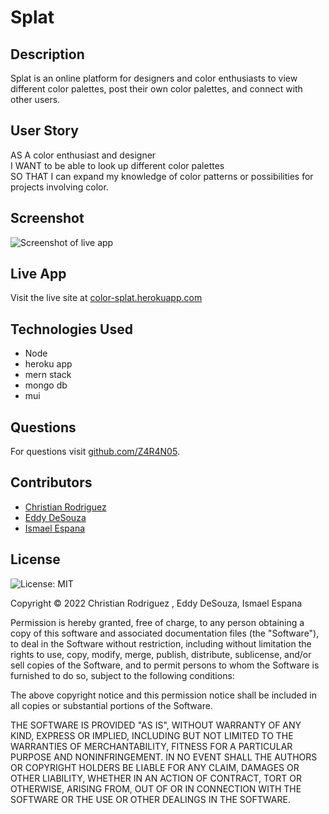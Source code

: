 # Splat

## Description
Splat is an online platform for designers  and color enthusiasts to view different color palettes, post their own color palettes, and connect with other users.

## User Story
AS A color enthusiast and designer<br/>
I WANT to be able to look up different color palettes<br/>
SO THAT I can expand my knowledge of color patterns or possibilities for projects involving color.

## Screenshot
![Screenshot of live app](./)

## Live App
Visit the live site at [color-splat.herokuapp.com](https://color-splat.herokuapp.com/)

## Technologies Used
* Node
* heroku app
* mern stack
* mongo db
* mui

## Questions
For questions visit [github.com/Z4R4N05](https://github.com/Z4R4N05).

## Contributors
* [Christian Rodriguez](https://github.com/ChristianRodr)
* [Eddy DeSouza](https://github.com/Z4R4N05)
* [Ismael Espana](https://github.com/Izzie2021)

## License
![License: MIT](https://img.shields.io/badge/License-MIT-yellow.svg)

Copyright © 2022 Christian Rodriguez , Eddy DeSouza, Ismael Espana

Permission is hereby granted, free of charge, to any person obtaining a copy
of this software and associated documentation files (the "Software"), to deal
in the Software without restriction, including without limitation the rights
to use, copy, modify, merge, publish, distribute, sublicense, and/or sell
copies of the Software, and to permit persons to whom the Software is
furnished to do so, subject to the following conditions:

The above copyright notice and this permission notice shall be included in all
copies or substantial portions of the Software.

THE SOFTWARE IS PROVIDED "AS IS", WITHOUT WARRANTY OF ANY KIND, EXPRESS OR
IMPLIED, INCLUDING BUT NOT LIMITED TO THE WARRANTIES OF MERCHANTABILITY,
FITNESS FOR A PARTICULAR PURPOSE AND NONINFRINGEMENT. IN NO EVENT SHALL THE
AUTHORS OR COPYRIGHT HOLDERS BE LIABLE FOR ANY CLAIM, DAMAGES OR OTHER
LIABILITY, WHETHER IN AN ACTION OF CONTRACT, TORT OR OTHERWISE, ARISING FROM,
OUT OF OR IN CONNECTION WITH THE SOFTWARE OR THE USE OR OTHER DEALINGS IN THE
SOFTWARE.